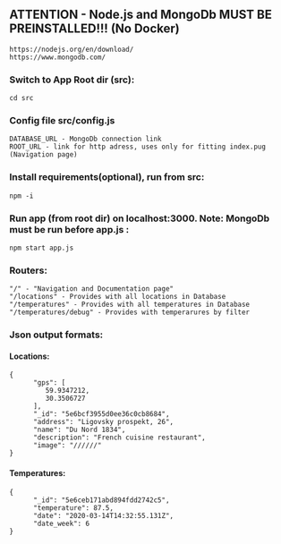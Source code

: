 ## ATTENTION - Node.js and MongoDb MUST BE PREINSTALLED!!! (No Docker)
```
https://nodejs.org/en/download/
https://www.mongodb.com/
```

### Switch to App Root dir (src):
```
cd src
```
### Config file src/config.js
```
DATABASE_URL - MongoDb connection link
ROOT_URL - link for http adress, uses only for fitting index.pug (Navigation page)
```

### Install requirements(optional), run from src:
```
npm -i
```
### Run app (from root dir) on <b>localhost:3000</b>. Note: MongoDb must be run before app.js :
```
npm start app.js
```

### Routers:
```
"/" - "Navigation and Documentation page"
"/locations" - Provides with all locations in Database
"/temperatures" - Provides with all temperatures in Database
"/temperatures/debug" - Provides with temperarures by filter
```
### Json output formats:
#### Locations:
```
{
      "gps": [
         59.9347212,
         30.3506727
      ],
      "_id": "5e6bcf3955d0ee36c0cb8684",
      "address": "Ligovsky prospekt, 26",
      "name": "Du Nord 1834",
      "description": "French cuisine restaurant",
      "image": "//////"
}
```
#### Temperatures:
```
{
      "_id": "5e6ceb171abd894fdd2742c5",
      "temperature": 87.5,
      "date": "2020-03-14T14:32:55.131Z",
      "date_week": 6
}
```
 
